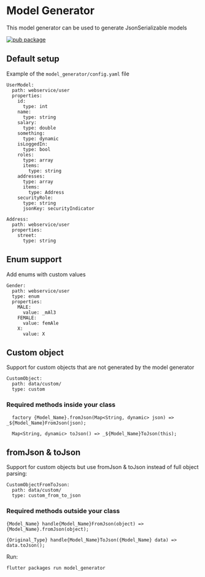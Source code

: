 # Model Generator

This model generator can be used to generate JsonSerializable models

[![pub package](https://img.shields.io/pub/v/model_generator.svg)](https://pub.dartlang.org/packages/model_generator)

## Default setup
Example of the `model_generator/config.yaml` file
```
UserModel:
  path: webservice/user
  properties:
    id:
      type: int
    name:
      type: string
    salary:
      type: double
    something:
      type: dynamic
    isLoggedIn:
      type: bool
    roles:
      type: array
      items:
        type: string
    addresses:
      type: array
      items:
        type: Address
    securityRole:
      type: string
      jsonKey: securityIndicator

Address:
  path: webservice/user
  properties:
    street:
      type: string
```

## Enum support
Add enums with custom values

```
Gender:
  path: webservice/user
  type: enum
  properties:
    MALE:
      value: _mAl3
    FEMALE:
      value: femAle
    X:
      value: X
```

## Custom object
Support for custom objects that are not generated by the model generator

```
CustomObject:
  path: data/custom/
  type: custom
```
### Required methods inside your class

```
  factory {Model_Name}.fromJson(Map<String, dynamic> json) => _${Model_Name}FromJson(json);

  Map<String, dynamic> toJson() => _${Model_Name}ToJson(this);
```

## fromJson & toJson
Support for custom objects but use fromJson & toJson instead of full object parsing:
```
CustomObjectFromToJson:
  path: data/custom/
  type: custom_from_to_json
```
### Required methods outside your class

```
{Model_Name} handle{Model_Name}FromJson(object) => {Model_Name}.fromJson(object);

{Original_Type} handle{Model_Name}ToJson({Model_Name} data) => data.toJson();
```

Run: 

`flutter packages run model_generator`